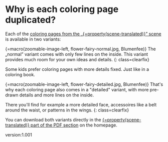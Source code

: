 # Why is each coloring page duplicated?

Each of the [coloring pages from the „{=property(scene-translated)}” scene](https://scanarium.com/coloring-pages.html?scene=fairies) is available in two variants:

{=macro(zoomable-image-left, flower-fairy-normal.jpg, Blumenfee)} The „normal” variant comes with only few lines on the inside.
This variant provides much room for your own ideas and details.
{: class=clearfix}

Some kids prefer coloring pages with more details fixed.
Just like in a coloring book.

{=macro(zoomable-image-left, flower-fairy-detailed.jpg, Blumenfee)} That's why each coloring page also comes in a "detailed" variant, with more pre-drawn details and more lines on the inside.

There you'll find for example a more detailed face, accessoires like a belt around the waist, or patterns in the wings.
{: class=clearfix}

You can download both variants directly in the <a href="https://scanarium.com/coloring-pages.html?scene=fairies">{=property(scene-translated)} part of the PDF section</a> on the homepage.


version:1.001
